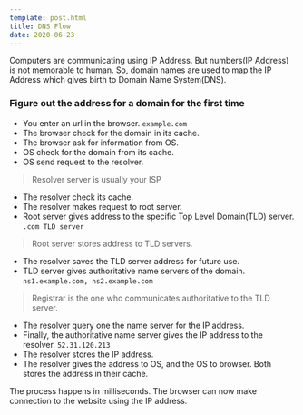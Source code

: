 ```yaml
---
template: post.html
title: DNS Flow
date: 2020-06-23
---
```

Computers are communicating using IP Address. But numbers(IP Address) is not memorable to human. 
So, domain names are used to map the IP Address which gives birth to Domain Name System(DNS).

### Figure out the address for a domain for the first time

* You enter an url in the browser. `example.com`
* The browser check for the domain in its cache. 
* The browser ask for information from OS.
* OS check for the domain from its cache.
* OS send request to the resolver.
> Resolver server is usually your ISP
* The resolver check its cache.
* The resolver makes request to root server.
* Root server gives address to the specific Top Level Domain(TLD) server. `.com TLD server`
>Root server stores address to TLD servers.
* The resolver saves the TLD server address for future use.
* TLD server gives authoritative name servers of the domain. `ns1.example.com, ns2.example.com`
>Registrar is the one who communicates authoritative to the TLD server.
* The resolver query one the name server for the IP address.
* Finally, the authoritative name server gives the IP address to the resolver. `52.31.120.213`
* The resolver stores the IP address. 
* The resolver gives the address to OS, and the OS to browser. Both stores the address in their cache.

The process happens in milliseconds. The browser can now make connection to the website using the IP address.
